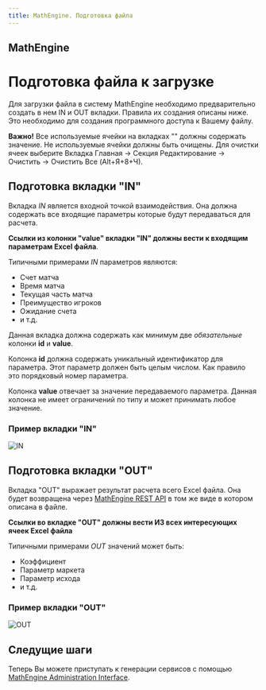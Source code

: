```yaml
---
title: MathEngine. Подготовка файла
---
```


## MathEngine

# Подготовка файла к загрузке

Для загрузки файла в систему MathEngine необходимо предварительно создать в нем IN и OUT вкладки. 
Правила их создания описаны ниже.
Это необходимо для создания программного доступа к Вашему файлу.

<div class="well well-sm">
<b>Важно!</b> Все используемые ячейки на вкладках ""  должны содержать значение. Не используемые ячейки должны быть очищены. Для очистки ячеек выберите Вкладка Главная -> Секция Редактирование -> Очистить -> Очистить Все (Alt+Я+8+Ч).
</div>

## Подготовка вкладки "IN"

Вкладка *IN* является входной точкой взаимодействия. Она должна содержать все входящие параметры которые будут передаваться для расчета.

**Ссылки из колонки "value" вкладки "IN" должны вести к входящим параметрам Excel файла**.

Типичными примерами *IN* параметров являются:

* Счет матча
* Время матча
* Текущая часть матча
* Преимущество игроков
* Ожидание счета
* и т.д.

Данная вкладка должна содержать как минимум две *обязательные* колонки **id** и **value**.

Колонка **id** должна содержать уникальный идентификатор для параметра. Этот параметр должен быть целым числом.
Как правило это порядковый номер параметра.  

Колонка **value** отвечает за значение передаваемого параметра.
Данная колонка не имеет ограничений по типу и может принимать любое значение.

### Пример вкладки "IN"

![IN](/images/in-page.png)

## Подготовка вкладки "OUT"

Вкладка "OUT" выражает результат расчета всего Excel файла. Она будет возвращена через [MathEngine REST API](/ru/doc/mengine/integration-guide/) в том же виде в котором описана в файле.

**Ссылки во вкладке "OUT" должны вести ИЗ всех интересующих ячеек Excel файла**

Типичными примерами *OUT* значений может быть:

* Коэффициент
* Параметр маркета
* Параметр исхода
* и т.д.

### Пример вкладки "OUT"

![OUT](/images/out-page.png)


## Следущие шаги

Теперь Вы можете приступать к генерации сервисов с помощью [MathEngine Administration Interface](/ru/doc/user-guide/).

